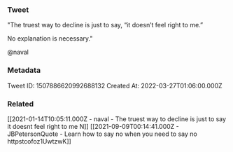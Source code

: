 ### Tweet
"The truest way to decline is just to say, “it doesn’t feel right to me.” 

No explanation is necessary."

@naval

### Metadata
Tweet ID: 1507886620992688132
Created At: 2022-03-27T01:06:00.000Z

### Related
[[2021-01-14T10:05:11.000Z - naval - The truest way to decline is just to say it doesnt feel right to me N]]
[[2021-09-09T00:14:41.000Z - JBPetersonQuote - Learn how to say no when you need to say no httpstcofoz1UwtzwK]]


